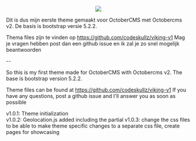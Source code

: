 <p align="center">
	<img src="https://visualx.nl/storage/app/media/VisualX.png" >
</p>

Dit is dus mijn eerste theme gemaakt voor OctoberCMS met Octobercms v2.
De basis is bootstrap versie 5.2.2.

Thema files zijn te vinden op https://github.com/codeskullz/viking-v1
Mag je vragen hebben post dan een github issue en ik zal je zo snel mogelijk beantwoorden

--

So this is my first theme made for OctoberCMS with Octobercms v2.
The base is bootstrap version 5.2.2.

Theme files can be found at https://github.com/codeskullz/viking-v1
If you have any questions, post a github issue and I'll answer you as soon as possible

v1.0.1: Theme initialization<br>
v1.0.2: Geolocation.js added including the partial
v1.0.3: change the css files to be able to make theme specific changes to a separate css file, create pages for showcasing